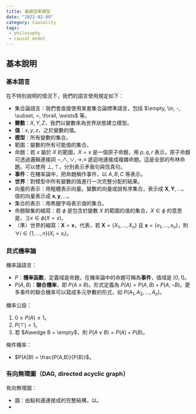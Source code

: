 ```yaml
---
title: 基礎因果模型
date: "2022-02-09"
category: Causality
tags:
 - philosophy
 - causal model
---
```


## 基本說明

### 基本語言

在不特別說明的情況下，我們的語言使用規定如下：

* 集合論語言：我們會直接使用某套集合論標準語言，包括 $\empty, \in, -, \subset, =, \forall, \exists$ 等。
* **變數**：$X, Y, Z$，我們以變數來為世界狀態建立模型。
* **值**：$x,y,z$，之於變數的值。
* **模型**：所有變數的集合。
* 範圍：變數的所有可能值的集合。
* 命題：若 $x$ 屬於 $X$ 的範圍，$X = x$ 是一個原子命題，用 $p,q,r$ 表示。原子命題可透過邏輯連接詞 $\neg, \wedge, \vee, \rightarrow, \equiv$ 遞迴地連接成複雜命題。這是全部的布林命題。可以使用 $\bot,\top$，分別表示矛盾句與恆真句。
* **事件**：在機率論中，把命題稱作事件，以 $A,B,C$ 等表示。
* **世界**：對模型中所有變數的值進行一次完整分配的結果。
* 向量的表示：用粗體表示向量。變數的向量或說有序集合，表示成 $\mathbf{X}, \mathbf{Y}, ...$。值的向量表示成 $\mathbf{x},\mathbf{y},...$。
* 集合的表示：用希臘字母表示值的集合。
* 命題聯集的縮寫：若 $\phi$ 是包含於變數 $X$ 的範圍的值的集合，$X\in\phi$ 的意思是，$\exists x\in\phi(X=x)$。
* （準）世界的縮寫：$\mathbf{X} = \mathbf{x}$，代表，若 $\mathbf{X}=\{X_1, ...,X_n\}$ 且 $\mathbf{x} = \{x_1,...,x_n\}$，則 $\forall i \in \{1,...,n\}(X_i=x_i)$。

### 貝式機率論

機率論語言：

* $P$：**機率函數**，定義域是命題，在機率論中的命題可稱為**事件**，值域是 $[0,1]$。
* $P(A,B)$：**聯合機率**，即 $P(A \wedge B)$。形式定義為 $P(A)=P(A,B)+P(A,\neg B)$。更多事件的聯合機率可以寫成多元參數的形式，如 $P(A_1,A_2,...,A_n)$。

機率公設：

1. $0\leq P(A) \leq 1$。
2. $P(\top) =1$。
3. 若 $A\wedge B = \empty$，則 $P(A\vee B) = P(A)+P(B)$。

條件機率：

* $P(A|B) = \frac{P(A,B)}{P(B)}$。

### 有向無環圖（DAG, directed acyclic graph）

有向無環圖：

* 圖：由點和邊連接成的完整結構，以。
* 